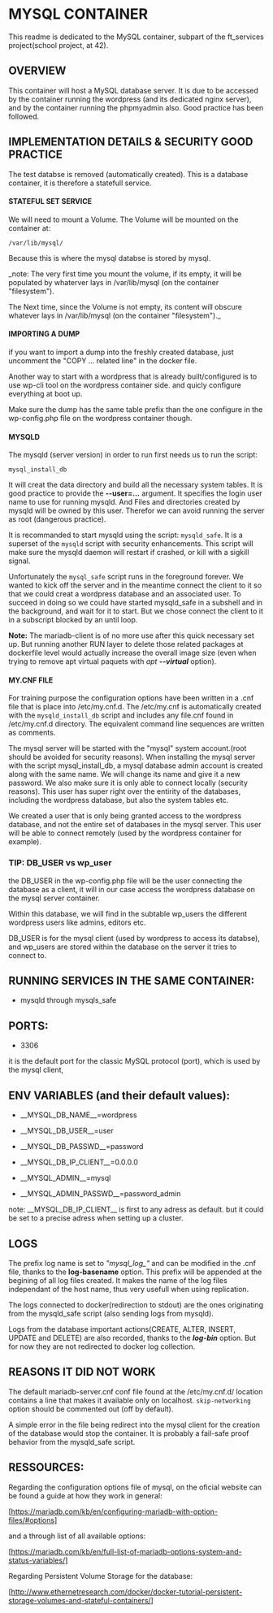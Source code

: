 # MYSQL CONTAINER

This readme is dedicated to the MySQL container, subpart of the ft\_services
project(school project, at 42).

## OVERVIEW

This container will host a MySQL database server. It is due to be accessed by
the container running the wordpress (and its dedicated nginx server), and by
the container running the phpmyadmin also.
Good practice has been followed.

## IMPLEMENTATION DETAILS & SECURITY GOOD PRACTICE

The test databse is removed (automatically created).
This is a database container, it is therefore a statefull service.

#### STATEFUL SET SERVICE
We will need to mount a Volume. The Volume will be mounted on the container at:

`/var/lib/mysql/`

Because this is where the mysql databse is stored by mysql.

_note: The very first time you mount the volume, if its empty, it will be
populated by whaterver lays in /var/lib/mysql (on the container "filesystem").

The Next time, since the Volume is not empty, its content will obscure whatever
lays in /var/lib/mysql (on the container "filesystem")._

#### IMPORTING A DUMP

if you want to import a dump into the freshly created database, just uncomment
the "COPY ... related line" in the docker file.

Another way to start with a wordpress that is already built/configured is to
use wp-cli tool on the wordpress container side. and quicly configure
everything at boot up.

Make sure the dump has the same table prefix than the one configure in the
wp-config.php file on the wordpress container though.

#### MYSQLD
The mysqld (server version) in order to run first needs us to run the script:
```
mysql_install_db
```

It will creat the data directory and build all the necessary system tables.
It is good practice to provide the **--user=...** argument. It specifies the login
user name to use for running mysqld. And Files and directories created by
mysqld will be owned by this user. Therefor we can avoid running the server as
root (dangerous practice).

It is recommanded to start mysqld using the script: `mysqld_safe`.
It is a superset of the `mysqld` script with security enhancements.
This script will make sure the mysqld daemon will restart if crashed, or kill
with a sigkill signal.

Unfortunately the `mysql_safe` script runs in the foreground forever.
We wanted to kick off the server and in the meantime connect the client to it
so that we could creat a wordpress database and an associated user.
To succeed in doing so we could have started mysqld\_safe in a subshell and in
the background, and wait for it to start. But we chose connect the client to it
in a subscript blocked by an until loop.

**Note:** The mariadb-client is of no more use after this quick necessary set up.
But running another RUN layer to delete those related packages at dockerfile
level would actually increase the overall image size (even  when trying to
remove apt virtual paquets with _apt **--virtual**_ option).

#### MY.CNF FILE
For training purpose the configuration options have been written in a .cnf file
that is place into /etc/my.cnf.d.
The /etc/my.cnf is automatically created with the `mysqld_install_db` script
and includes any file.cnf found in /etc/my.cnf.d directory.
The equivalent command line sequences are written as comments.

The mysql server will be started with the "mysql" system account.(root should
be avoided for security reasons).
When installing the mysql server with the script mysql\_install\_db, a mysql
database admin account is created along with the same name. We will change its
name and give it a new password.
We also make sure it is only able to connect locally (security reasons). This
user has super right over the entirity of the databases, including the
wordpress database, but also the system tables etc.

We created a user that is only being granted access to the wordpress
database, and not the entire set of databases in the mysql server. This user
will be able to connect remotely (used by the wordpress container for example).

### TIP: DB\_USER vs wp\_user

the DB\_USER in the wp-config.php file will be the user connecting the 
database as a client, it will in our case access the wordpress database on the
mysql server container.

Within this database, we will find in the subtable wp\_users the different 
wordpress users like admins, editors etc. 

DB\_USER is for the mysql client (used by wordpress to access its databse), and
wp\_users are stored within the database on the server it tries to connect to.

## RUNNING SERVICES IN THE SAME CONTAINER:

- mysqld through mysqls\_safe

## PORTS:

- 3306 

it is the default port for the classic MySQL protocol (port), which is
used by the mysql client,

## ENV VARIABLES (and their default values):

- \_\_MYSQL\_DB\_NAME\_\_=wordpress
- \_\_MYSQL\_DB\_USER\_\_=user
- \_\_MYSQL\_DB\_PASSWD\_\_=password
- \_\_MYSQL\_DB\_IP\_CLIENT\_\_=0.0.0.0

- \_\_MYSQL\_ADMIN\_\_=mysql
- \_\_MYSQL\_ADMIN\_PASSWD\_\_=password\_admin

note: \_\_MYSQL\_DB\_IP\_CLIENT\_\_ is first to any adress as default. but it could be
set to a precise adress when setting up a cluster.

## LOGS

The prefix log name is set to _"mysql\_log\_"_ and can be modified in the .cnf
file, thanks to the **log-basename** option. This prefix will be appended at
the begining of all log files created. It makes the name of the log files
independant of the host name, thus very usefull when using replication.

The logs connected to docker(redirection to stdout) are the ones originating
from the mysqld\_safe script (also sending logs from mysqld).

Logs from the database important actions(CREATE, ALTER, INSERT, UPDATE and
DELETE) are also recorded,  thanks to the **_log-bin_** option. But for now
they are not redirected to docker log collection.

## REASONS IT DID NOT WORK

The default mariadb-server.cnf conf file found at the /etc/my.cnf.d/ location
contains a line that makes it available only on localhost.
`skip-networking` option should be commented out (off by default).

A simple error in the file being redirect into the mysql client for the
creation of the database would stop the container. It is probably a fail-safe
proof behavior from the mysqld\_safe script.

## RESSOURCES:

Regarding the configuration options file of mysql, on the oficial website can be
found a guide at how they work in general:

[https://mariadb.com/kb/en/configuring-mariadb-with-option-files/#options]

and a through list of all available options:

[https://mariadb.com/kb/en/full-list-of-mariadb-options-system-and-status-variables/]

Regarding Persistent Volume Storage for the database:

[http://www.ethernetresearch.com/docker/docker-tutorial-persistent-storage-volumes-and-stateful-containers/]
